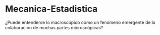 # Mecanica-Estadistica

¿Puede entenderse lo macroscópico como un fenómeno emergente de la colaboración de muchas partes microscópicas?
